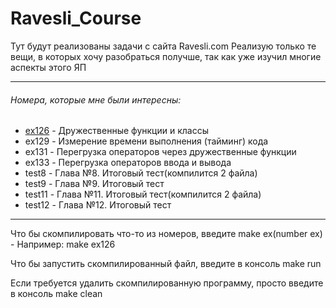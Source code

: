 # Ravesli_Course
Тут будут реализованы задачи с сайта Ravesli.com Реализую только те вещи, в которых хочу разобраться получше, так как уже изучил многие аспекты этого ЯП

<hr>

<h6> Номера, которые мне были интересны: </h6>
<ul>
  <li><a href="https://ravesli.com/urok-126-druzhestvennye-funktsii-i-klassy/">ex126</a> - Дружественные функции и классы</li>
  <li>ex129 - Измерение времени выполнения (тайминг) кода</li>
  <li>ex131 - Перегрузка операторов через дружественные функции</li>
  <li>ex133 - Перегрузка операторов ввода и вывода</li>
  <li>test8 - Глава №8. Итоговый тест(компилится 2 файла)</li>
  <li>test9 - Глава №9. Итоговый тест</li>
  <li>test11 - Глава №11. Итоговый тест(компилится 2 файла)</li>
  <li>test12 - Глава №12. Итоговый тест</li>
</ul>

<hr>
<p> Что бы скомпилировать что-то из номеров, введите make ex(number ex) - Например: make ex126 </p>
<p>Что бы запустить скомпилированный файл, введите в консоль make run</p>
<p>Если требуется удалить скомпилированную программу, просто введите в консоль make clean</p>
